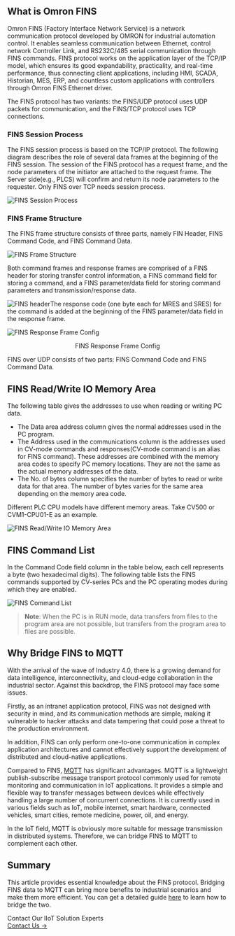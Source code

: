 ## What is Omron FINS

Omron FINS (Factory Interface Network Service) is a network communication protocol developed by OMRON for industrial automation control. It enables seamless communication between Ethernet, control network Controller Link, and RS232C/485 serial communication through FINS commands. FINS protocol works on the application layer of the TCP/IP model, which ensures its good expandability, practicality, and real-time performance, thus connecting client applications, including HMI, SCADA, Historian, MES, ERP, and countless custom applications with controllers through Omron FINS Ethernet driver.

The FINS protocol has two variants: the FINS/UDP protocol uses UDP packets for communication, and the FINS/TCP protocol uses TCP connections.

### FINS Session Process

The FINS session process is based on the TCP/IP protocol. The following diagram describes the role of several data frames at the beginning of the FINS session. The session of the FINS protocol has a request frame, and the node parameters of the initiator are attached to the request frame. The Server side(e.g., PLCS) will confirm and return its node parameters to the requester. Only FINS over TCP needs session process.

![FINS Session Process](https://assets.emqx.com/images/0d8af5289a27e88ab5a6f415cb8c3b34.png)

### FINS Frame Structure

The FINS frame structure consists of three parts, namely FIN Header, FINS Command Code, and FINS Command Data.

![FINS Frame Structure](https://assets.emqx.com/images/c7c31b73393dedb48c4cc1be9e0e1464.png)

Both command frames and response frames are comprised of a FINS header for storing transfer control information, a FINS command field for storing a command, and a FINS parameter/data field for storing command parameters and transmission/response data.

![FINS header](https://assets.emqx.com/images/58272c4a564c4b6a36879a61c1270837.png)The response code (one byte each for MRES and SRES) for the command is added at the beginning of the FINS parameter/data field in the response frame.

![FINS Response Frame Config](https://assets.emqx.com/images/4ad7fb747e362f0bc2cebf6fcdda12e2.png)

<center>FINS Response Frame Config</center>

FINS over UDP consists of two parts: FINS Command Code and FINS Command Data.

## FINS Read/Write IO Memory Area

The following table gives the addresses to use when reading or writing PC data.

- The Data area address column gives the normal addresses used in the PC program.
- The Address used in the communications column is the addresses used in CV-mode commands and responses(CV-mode command is an alias for FINS command). These addresses are combined with the memory area codes to specify PC memory locations. They are not the same as the actual memory addresses of the data.
- The No. of bytes column specifies the number of bytes to read or write data for that area. The number of bytes varies for the same area depending on the memory area code.

Different PLC CPU models have different memory areas. Take CV500 or CVM1-CPU01-E as an example.

![FINS Read/Write IO Memory Area](https://assets.emqx.com/images/fb21a9091c3f037fb1b3d5d18e65c80e.png)

## FINS Command List

In the Command Code field column in the table below, each cell represents a byte (two hexadecimal digits). The following table lists the FINS commands supported by CV-series PCs and the PC operating modes during which they are enabled.

![FINS Command List](https://assets.emqx.com/images/28160d8d452c41d9c73bc7b1a4c411de.png)

> **Note**: When the PC is in RUN mode, data transfers from files to the program area are not possible, but transfers from the program area to files are possible.

## Why Bridge FINS to MQTT

With the arrival of the wave of Industry 4.0, there is a growing demand for data intelligence, interconnectivity, and cloud-edge collaboration in the industrial sector. Against this backdrop, the FINS protocol may face some issues.

Firstly, as an intranet application protocol, FINS was not designed with security in mind, and its communication methods are simple, making it vulnerable to hacker attacks and data tampering that could pose a threat to the production environment.

In addition, FINS can only perform one-to-one communication in complex application architectures and cannot effectively support the development of distributed and cloud-native applications.

Compared to FINS, [MQTT](https://www.emqx.com/en/blog/the-easiest-guide-to-getting-started-with-mqtt) has significant advantages. MQTT is a lightweight publish-subscribe message transport protocol commonly used for remote monitoring and communication in IoT applications. It provides a simple and flexible way to transfer messages between devices while effectively handling a large number of concurrent connections. It is currently used in various fields such as IoT, mobile internet, smart hardware, connected vehicles, smart cities, remote medicine, power, oil, and energy.

In the IoT field, MQTT is obviously more suitable for message transmission in distributed systems. Therefore, we can bridge FINS to MQTT to complement each other.

## Summary

This article provides essential knowledge about the FINS protocol. Bridging FINS data to MQTT can bring more benefits to industrial scenarios and make them more efficient. You can get a detailed guide [here](https://www.emqx.com/en/blog/bridging-fins-data-to-mqtt) to learn how to bridge the two.



<section class="promotion">
    <div>
        Contact Our IIoT Solution Experts
    </div>
    <a href="https://www.emqx.com/en/contact?product=solutions" class="button is-gradient px-5">Contact Us →</a>
</section>

